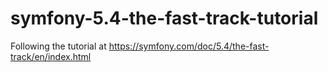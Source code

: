 # symfony-5.4-the-fast-track-tutorial
Following the tutorial at https://symfony.com/doc/5.4/the-fast-track/en/index.html
